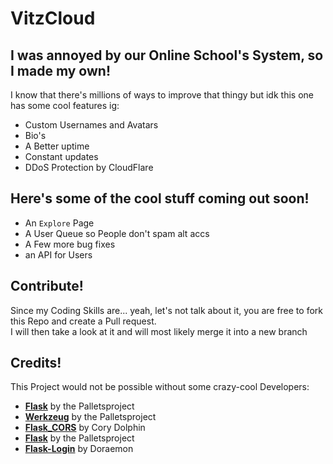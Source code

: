 # VitzCloud

## I was annoyed by our Online School's System, so I made my own!

I know that there's millions of ways to improve that thingy but idk this one has some cool features ig:  
* Custom Usernames and Avatars  
* Bio's  
* A Better uptime  
* Constant updates  
* DDoS Protection by CloudFlare

## Here's some of the cool stuff coming out soon!
* An `Explore` Page
* A User Queue so People don't spam alt accs
* A Few more bug fixes
* an API for Users

## Contribute!
Since my Coding Skills are... yeah, let's not talk about it, you are free to fork this Repo and create a Pull request.  
I will then take a look at it and will most likely merge it into a new branch

## Credits!
This Project would not be possible without some crazy-cool Developers:  
* [**Flask**](https://pypi.org/pypi/flask) by the Palletsproject    
* [**Werkzeug**](https://pypi.org/pypi/werkzeug) by the Palletsproject    
* [**Flask_CORS**](https://pypi.org/pypi/flask_cors) by Cory Dolphin  
* [**Flask**](https://pypi.org/pypi/flask_sqlalchemy) by the Palletsproject    
* [**Flask-Login**](https://pypi.org/pypi/flask-login) by Doraemon    

